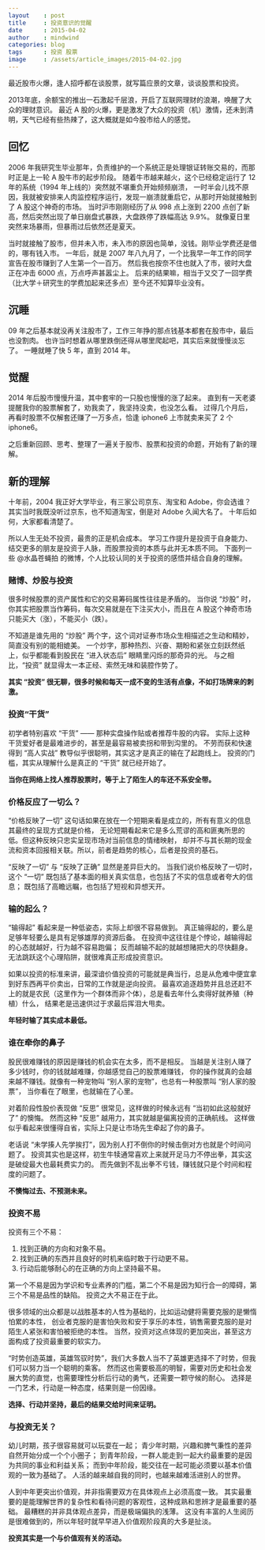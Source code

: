 ```yaml
---
layout    : post
title     : 投资意识的觉醒
date      : 2015-04-02
author    : mindwind
categories: blog
tags      : 投资 股票
image     : /assets/article_images/2015-04-02.jpg
---
```



最近股市火爆，逢人招呼都在谈股票，就写篇应景的文章，谈谈股票和投资。

2013年底，余额宝的推出一石激起千层浪，开启了互联网理财的浪潮，唤醒了大众的理财意识。
最近 A 股的火爆，更是激发了大众的投资（机）激情，还未到清明，天气已经有些热辣了，这大概就是如今股市给人的感觉。


## 回忆
2006 年我研究生毕业那年，负责维护的一个系统正是处理银证转账交易的，而那时正是上一轮 A 股牛市的起步阶段。
随着牛市越来越火，这个已经稳定运行了 12 年的系统（1994 年上线的）突然就不堪重负开始频频崩溃，
一时半会儿找不原因，我就被安排来人肉监控程序运行，发现一崩溃就重启它，从那时开始就接触到了 A 股这个神奇的市场。
当时沪市刚刚经历了从 998 点上涨到 2200 点创了新高，然后突然出现了单日崩盘式暴跌，大盘跌停了跌幅高达 9.9%。
就像夏日里突然来场暴雨，但暴雨过后依然还是夏天。

当时就接触了股市，但并未入市，未入市的原因也简单，没钱。刚毕业学费还是借的，哪有钱入市。
一年后，就是 2007 年八九月了，一个比我早一年工作的同学宣告在股市赚到了人生第一个一百万。
然后我也按奈不住也就入了市，彼时大盘正在冲击 6000 点，万点呼声甚嚣尘上。
后来的结果嘛，相当于又交了一回学费（比大学＋研究生的学费加起来还多点）至今还不知算毕业没有。


## 沉睡
09 年之后基本就没再关注股市了，工作三年挣的那点钱基本都套在股市中，最后也没割肉。
也许当时想着从哪里跌倒还得从哪里爬起吧，其实后来就慢慢淡忘了。
一睡就睡了快 5 年，直到 2014 年。


## 觉醒
2014 年后股市慢慢升温，其中套牢的一只股也慢慢的涨了起来。
直到有一天老婆提醒我你的股票解套了，劝我卖了，我坚持没卖，也没怎么看。
过得几个月后，再看时股票不仅解套还赚了一万多点，恰逢 iphone6 上市就卖来买了 2 个 iphone6。

之后重新回顾、思考、整理了一遍关于股市、股票和投资的命题，开始有了新的理解。


## 新的理解
十年前，2004 我正好大学毕业，有三家公司京东、淘宝和 Adobe，你会选谁？
其实当时我既没听过京东，也不知道淘宝，倒是对 Adobe 久闻大名了。
十年后如何，大家都看清楚了。

所以人生无处不投资，最贵的正是机会成本。
学习工作提升是投资于自身能力、结交更多的朋友是投资于人脉，而股票投资的本质与此并无本质不同。
下面列一些 @水晶苍蝇拍 的微博，个人比较认同的关于投资的感悟并结合自身的理解。


### 赌博、炒股与投资
很多时候股票的资产属性和它的交易筹码属性往往是矛盾的。
当你说 “炒股” 时，你其实把股票当作筹码，每次交易就是在下注买大小，而且在 A 股这个神奇市场只能买大（涨），不能买小（跌）。

不知道是谁先用的 “炒股” 两个字，这个词对证券市场众生相描述之生动和精妙，简直没有别的能相媲美。
一个炒字，那种热烈、兴奋、期盼和紧张立刻跃然纸上，似乎都能看到股民在 “进入状态后” 眼睛里闪烁的那奇异的光。
与之相比，“投资” 就显得太一本正经、索然无味和装腔作势了。

__其实 “投资” 很无聊，很多时候和每天一成不变的生活有点像，不如打场牌来的刺激。__


### 投资“干货”
初学者特别喜欢 “干货” —— 那种实盘操作贴或者推荐牛股的内容。
实际上这种干货爱好者是最难进步的，甚至是最容易被卖拐和带到沟里的。
不劳而获和快速得到 “高人实战” 教导似乎很聪明，其实这才是真正的输在了起跑线上。
投资的门槛，其实从理解什么是真正的 “干货” 就已经开始了。

__当你在网络上找人推荐股票时，等于上了陌生人的车还不系安全带。__


### 价格反应了一切么？
“价格反映了一切” 这句话如果在放在一个短期来看是成立的，所有有意义的信息其最终的呈现方式就是价格，
无论短期看起来它是多么荒谬的高和匪夷所思的低。但这种反映只忠实呈现市场对当前信息的情绪映射，
却并不与其长期的现金流和资本回报相关联。所以，前者是趋势的核心，后者是投资的基石。

“反映了一切” 与 “反映了正确” 显然是差异巨大的。
当我们说价格反映了一切时，这个 “一切” 既包括了基本面的相关真实信息，也包括了不实的信息或者夸大的信息；
既包括了高瞻远瞩，也包括了短视和异想天开。


### 输的起么？
“输得起” 看起来是一种低姿态，实际上却很不容易做到。
真正输得起的，要么是足够年轻要么是具有足够雄厚的资源后备。
在投资中这往往是个悖论，越输得起的心态就越好，行为越不容易跑偏；
反而越输不起的就越想赌把大的尽快翻身。无法跳跃这个心理陷阱，就很难真正形成投资意识。

如果以投资的标准来讲，最深谙价值投资的可能就是典当行，总是从危难中便宜拿到好东西再平价卖出，日常的工作就是逆向投资。
最喜欢追逐趋势并且总还赶不上的就是农民（这里作为一个群体而非个体），总是看去年什么卖得好就养殖（种植）什么，
结果老是迅速供过于求最后挥泪大甩卖。

__年轻时输了其实成本最低。__


### 谁在牵你的鼻子
股民很难赚钱的原因是赚钱的机会实在太多，而不是相反。
当越是关注别人赚了多少钱时，你的钱就越难赚，你越感觉自己的股票难赚钱，
你的操作就真的会越来越不赚钱。就像有一种宠物叫 “别人家的宠物”，也总有一种股票叫 “别人家的股票”，
当你看在了眼里，也就输在了心里。

对着阶段性股价表现做 “反思” 很常见，这样做的时候永远有 “当初如此这般就好了” 的懊悔。
然而这种 “反思” 越用力，其实就越是偏离投资的正确航线。
这样做似乎看起来很懂得自省，实际上只是让市场先生牵起了你的鼻子。

老话说 “未学揍人先学挨打”，因为别人打不倒你的时候击倒对方也就是个时间问题了。
投资其实也是这样，初生牛犊通常喜欢上来就开足马力不停出拳，其实这是破绽最大也最耗费实力的。
而先做到不乱出拳不亏钱，赚钱就只是个时间和程度的问题了。

__不懊悔过去、不预测未来。__


### 投资不易
投资有三个不易：

  1. 找到正确的方向和对象不易。
  2. 找到正确的东西并且良好的时机来临时敢于行动更不易。
  3. 行动后能够耐心的在正确的方向上坚持最不易。

第一个不易是因为学识和专业素养的门槛，第二个不易是因为知行合一的障碍，第三个不易是品性的缺陷。
投资之大不易正在于此。

很多领域的出众都是以战胜基本的人性为基础的，比如运动健将需要克服的是懒惰怕累的本性，
创业者克服的是害怕失败和安于享乐的本性，销售需要克服的是对陌生人紧张和害怕被拒绝的本性。
当然，投资对这点体现的更加突出，甚至这方面构成了投资最重要的软实力。

“时势创造英雄，英雄驾驭时势”，我们大多数人当不了英雄更选择不了时势，但我们可以努力当一个聪明的乘客。
然而这也需要极高的明智，需要对历史和社会发展大势的直觉，也需要理性分析后行动的勇气，还需要一颗守候的耐心。
选择是一门艺术，行动是一种态度，结果则是一份因缘。

__选择、行动并坚持，最后的结果交给时间来证明。__


### 与投资无关？
幼儿时期，孩子很容易就可以玩耍在一起；
青少年时期，兴趣和脾气秉性的差异自然开始分成一个个小圈子；
到青年阶段，一群人能走到一起大约最重要的是因为共同的事业和利益关系；
而到中年阶段，能交往在一起可能必须要以基本价值观的一致为基础了。
人活的越来越自我的同时，也越来越难活进别人的世界。

人到中年更突出价值观，并非指需要双方在具体观点上必须高度一致。
其实最重要的是能理解世界的复杂性和看待问题的客观性，这种成熟和思辨才是最重要的基础。
最糟糕的并非具体观点差异，而是极端偏执的浅薄。
这没有丰富的人生阅历是很难做到的，所以年轻时就早早进入价值观阶段真的大多是扯淡。

__投资其实是一个与价值观有关的活动。__
